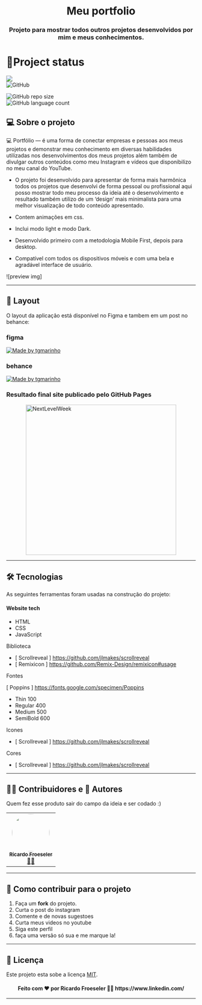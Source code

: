 <h1 align="center">Meu portfolio</h1>
<h3 align="center">Projeto para mostrar todos outros projetos desenvolvidos por mim e meus conhecimentos.</h3>

# 💾Project status
![](https://img.shields.io/badge/%20Situation-Completed-brightgreen)<br>
![GitHub](https://img.shields.io/github/license/RicardoFroeseler/portfolio_page)<br>

![GitHub repo size](https://img.shields.io/github/repo-size/RicardoFroeseler/Sistema_Doacao)<br>
![GitHub language count](https://img.shields.io/github/languages/count/RicardoFroeseler/Sistema_Doacao)<br>

## 💻 Sobre o projeto

💻 Portfólio — é uma forma de conectar empresas e pessoas aos meus projetos e demonstrar meu conhecimento em diversas habilidades utilizadas nos desenvolvimentos dos meus projetos além também de divulgar outros conteúdos como meu Instagram e vídeos que disponibilizo no meu canal do YouTube.
 - O projeto foi desenvolvido para apresentar de forma mais harmônica todos os projetos que desenvolvi de forma pessoal ou profissional aqui posso mostrar todo meu processo da ideia até o desenvolvimento e resultado também utilizo de um ‘design’ mais minimalista para uma melhor visualização de todo conteúdo apresentado.

- Contem animações em css.
- Inclui modo light e modo Dark.
- Desenvolvido primeiro com a metodologia Mobile First, depois para desktop.
- Compatível com todos os dispositivos móveis e com uma bela e agradável interface de usuário.

![preview img]


---

## 🎨 Layout

O layout da aplicação está disponível no Figma e tambem em um post no behance:

### figma
<a href="https://www.figma.com/file/1SxgOMojOB2zYT0Mdk28lB/Ecoleta?node-id=136%3A546">
  <img alt="Made by tgmarinho" src="https://img.shields.io/badge/Acessar%20Layout%20-Figma-%2304D361">
</a>


### behance
<a href="https://www.figma.com/file/1SxgOMojOB2zYT0Mdk28lB/Ecoleta?node-id=136%3A546">
  <img alt="Made by tgmarinho" src="https://img.shields.io/badge/Acessar%20Layout%20-Figma-%2304D361">
</a>

### Resultado final site publicado pelo GitHub Pages
<p align="left" style="display: flex; align-items: flex-start; justify-content: center;">
  <img alt="NextLevelWeek" title="#NextLevelWeek" src="./assets/web.svg" width="400px">
</p>

---

## 🛠 Tecnologias

As seguintes ferramentas foram usadas na construção do projeto:

#### **Website tech**  

-   HTML
-   CSS
-   JavaScript

Biblioteca

-   [ Scrollreveal ] https://github.com/jlmakes/scrollreveal
-   [ Remixicon ] https://github.com/Remix-Design/remixicon#usage

Fontes

[ Poppins ] https://fonts.google.com/specimen/Poppins
-   Thin 100
-   Regular 400
-   Medium 500
-   SemiBold 600

Icones

-   [ Scrollreveal ] https://github.com/jlmakes/scrollreveal

Cores

-   [ Scrollreveal ] https://github.com/jlmakes/scrollreveal


---

## 👨‍💻 Contribuidores e 🦸 Autores

Quem fez esse produto sair do campo da ideia e ser codado :)

<table>
  <tr>
    <td align="center"><a href="meu site vem aqui"><img style="border-radius: 50%;" src="https://avatars.githubusercontent.com/u/42811079?v=4" width="100px;" alt=""/><br /><sub><b>Ricardo Froeseler</b></sub></a><br /><a href="meu site vem aqui" title="RicardoFroeseler">👨‍🚀</a></td>
  </tr>
</table>

---

## 💪 Como contribuir para o projeto

1. Faça um **fork** do projeto.
2. Curta o post do instagram
3. Comente e de novas sugestoes
4. Curta meus videos no youtube
5. Siga este perfil
6. faça uma versão só sua e me marque la!

---
## 📝 Licença

Este projeto esta sobe a licença [MIT](./LICENSE).
<h4 align="center">Feito com ❤️ por Ricardo Froeseler 👋🏽 https://www.linkedin.com/ </h4>

---

